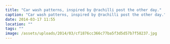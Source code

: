 ```yaml
---
title: "Car wash patterns, inspired by @rachilli post the other day."
caption: "Car wash patterns, inspired by @rachilli post the other day."
date: 2014-03-17 11:55
location: ""
tags: ""
image: /assets/uploads/2014/03/cf1876cc366c77ba5f3d5d57b7f58237.jpg
---
```

